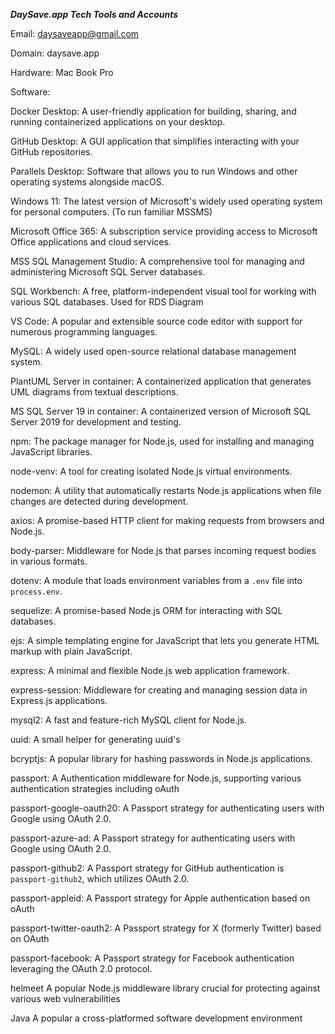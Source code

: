 ***DaySave.app Tech Tools and Accounts***

Email: daysaveapp@gmail.com

Domain: daysave.app

Hardware: Mac Book Pro

Software:

Docker Desktop:         A user-friendly application for building, sharing, and running containerized applications on your desktop.

GitHub Desktop:         A GUI application that simplifies interacting with your GitHub repositories.

Parallels Desktop:      Software that allows you to run Windows and other operating systems alongside macOS.

Windows 11:             The latest version of Microsoft's widely used operating system for personal computers. (To run familiar MSSMS)

Microsoft Office 365:   A subscription service providing access to Microsoft Office applications and cloud services. 

MSS SQL Management Studio: A comprehensive tool for managing and administering Microsoft SQL Server databases.

SQL Workbench:          A free, platform-independent visual tool for working with various SQL databases. Used for RDS Diagram

VS Code:                A popular and extensible source code editor with support for numerous programming languages.

MySQL:                  A widely used open-source relational database management system.

PlantUML Server in container: A containerized application that generates UML diagrams from textual descriptions.

MS SQL Server 19 in container: A containerized version of Microsoft SQL Server 2019 for development and testing.

npm:                    The package manager for Node.js, used for installing and managing JavaScript libraries.

node-venv:              A tool for creating isolated Node.js virtual environments.

nodemon:                A utility that automatically restarts Node.js applications when file changes are detected during development.

axios:                  A promise-based HTTP client for making requests from browsers and Node.js.

body-parser:            Middleware for Node.js that parses incoming request bodies in various formats.

dotenv:                 A module that loads environment variables from a `.env` file into `process.env`.

sequelize:              A promise-based Node.js ORM for interacting with SQL databases.

ejs:                    A simple templating engine for JavaScript that lets you generate HTML markup with plain JavaScript.

express:                A minimal and flexible Node.js web application framework.

express-session:        Middleware for creating and managing session data in Express.js applications.

mysql2:                 A fast and feature-rich MySQL client for Node.js.

uuid:                   A small helper for generating uuid's

bcryptjs:               A popular library for hashing passwords in Node.js applications.

passport:               A Authentication middleware for Node.js, supporting various authentication strategies including oAuth

passport-google-oauth20: A Passport strategy for authenticating users with Google using OAuth 2.0.

passport-azure-ad:      A Passport strategy for authenticating users with Google using OAuth 2.0.

passport-github2:       A Passport strategy for GitHub authentication is `passport-github2`, which utilizes OAuth 2.0. 

passport-appleid:       A Passport strategy for Apple authentication based on oAuth

passport-twitter-oauth2: A Passport strategy for X (formerly Twitter) based on OAuth

passport-facebook:      A  Passport strategy for Facebook authentication leveraging the OAuth 2.0 protocol. 

helmeet                 A popular Node.js middleware library crucial for protecting against various web vulnerabilities

Java                    A popular a cross-platformed software development environment 
